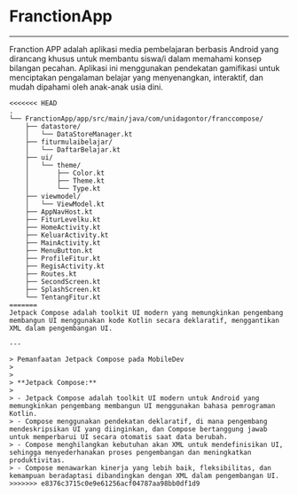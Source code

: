 # FranctionApp

---
Franction APP adalah aplikasi media pembelajaran berbasis Android yang dirancang khusus untuk membantu siswa/i dalam memahami konsep bilangan pecahan. Aplikasi ini menggunakan pendekatan gamifikasi untuk menciptakan pengalaman belajar yang menyenangkan, interaktif, dan mudah dipahami oleh anak-anak usia dini.
            

```text
<<<<<<< HEAD
.  
└── FranctionApp/app/src/main/java/com/unidagontor/franccompose/
    ├── datastore/
    │   └── DataStoreManager.kt
    ├── fiturmulaibelajar/
    │   └── DaftarBelajar.kt
    ├── ui/
    │   └── theme/
    │       ├── Color.kt
    │       ├── Theme.kt
    │       └── Type.kt
    ├── viewmodel/
    │   └── ViewModel.kt
    ├── AppNavHost.kt
    ├── FiturLevelku.kt
    ├── HomeActivity.kt
    ├── KeluarActivity.kt
    ├── MainActivity.kt
    ├── MenuButton.kt
    ├── ProfileFitur.kt
    ├── RegisActivity.kt
    ├── Routes.kt
    ├── SecondScreen.kt
    ├── SplashScreen.kt
    └── TentangFitur.kt
=======
Jetpack Compose adalah toolkit UI modern yang memungkinkan pengembang membangun UI menggunakan kode Kotlin secara deklaratif, menggantikan XML dalam pengembangan UI.

---

> Pemanfaatan Jetpack Compose pada MobileDev
> 
> 
> **Jetpack Compose:**
> 
> - Jetpack Compose adalah toolkit UI modern untuk Android yang memungkinkan pengembang membangun UI menggunakan bahasa pemrograman Kotlin.
> - Compose menggunakan pendekatan deklaratif, di mana pengembang mendeskripsikan UI yang diinginkan, dan Compose bertanggung jawab untuk memperbarui UI secara otomatis saat data berubah.
> - Compose menghilangkan kebutuhan akan XML untuk mendefinisikan UI, sehingga menyederhanakan proses pengembangan dan meningkatkan produktivitas.
> - Compose menawarkan kinerja yang lebih baik, fleksibilitas, dan kemampuan beradaptasi dibandingkan dengan XML dalam pengembangan UI.
>>>>>>> e8376c3715c0e9e61256acf04787aa98bb0df1d9
